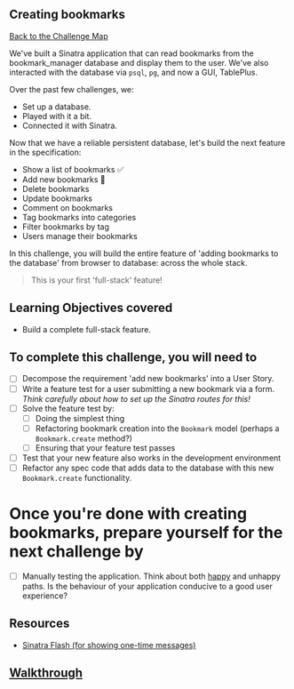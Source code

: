 ## Creating bookmarks

[Back to the Challenge Map](00_challenge_map.md#challenges)

We've built a Sinatra application that can read bookmarks from the bookmark_manager database and display them to the user. We've also interacted with the database via `psql`, `pg`, and now a GUI, TablePlus.

Over the past few challenges, we:

- Set up a database.
- Played with it a bit.
- Connected it with Sinatra.

Now that we have a reliable persistent database, let's build the next feature in the specification:

* Show a list of bookmarks :white_check_mark:
* Add new bookmarks :construction:
* Delete bookmarks
* Update bookmarks
* Comment on bookmarks
* Tag bookmarks into categories
* Filter bookmarks by tag
* Users manage their bookmarks

In this challenge, you will build the entire feature of 'adding bookmarks to the database' from browser to database: across the whole stack.

> This is your first 'full-stack' feature!

## Learning Objectives covered

* Build a complete full-stack feature.

## To complete this challenge, you will need to

- [ ] Decompose the requirement 'add new bookmarks' into a User Story.
- [ ] Write a feature test for a user submitting a new bookmark via a form. _Think carefully about how to set up the Sinatra routes for this!_
- [ ] Solve the feature test by:
  - [ ] Doing the simplest thing
  - [ ] Refactoring bookmark creation into the `Bookmark` model (perhaps a `Bookmark.create` method?)
  - [ ] Ensuring that your feature test passes
- [ ] Test that your new feature also works in the development environment
- [ ] Refactor any spec code that adds data to the database with this new `Bookmark.create` functionality.

# Once you're done with creating bookmarks, prepare yourself for the next challenge by

- [ ] Manually testing the application.  Think about both [happy](https://en.wikipedia.org/wiki/Happy_path) and unhappy paths.  Is the behaviour of your application conducive to a good user experience?

## Resources

* [Sinatra Flash (for showing one-time messages)](https://github.com/SFEley/sinatra-flash)

## [Walkthrough](walkthroughs/09.md)
